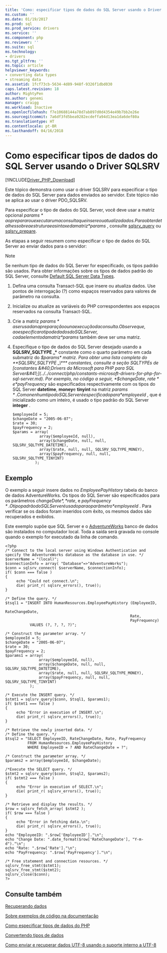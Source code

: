 ```yaml
---
title: 'Como: especificar tipos de dados do SQL Server usando o Driver SQLSRV | Microsoft Docs'
ms.custom: ''
ms.date: 01/19/2017
ms.prod: sql
ms.prod_service: drivers
ms.service: ''
ms.component: php
ms.reviewer: ''
ms.suite: sql
ms.technology:
- drivers
ms.tgt_pltfrm: ''
ms.topic: article
helpviewer_keywords:
- converting data types
- streaming data
ms.assetid: 1fcf73cb-5634-4d89-948f-9326f1dbd030
caps.latest.revision: 18
author: MightyPen
ms.author: genemi
manager: craigg
ms.workload: Inactive
ms.openlocfilehash: f7e10688144a78d7ab897d0d4354e49b7bb2e26e
ms.sourcegitcommit: 7a6df3fd5bea9282ecdeffa94d13ea1da6def80a
ms.translationtype: HT
ms.contentlocale: pt-BR
ms.lasthandoff: 04/16/2018
---
```

# <a name="how-to-specify-sql-server-data-types-when-using-the-sqlsrv-driver"></a>Como especificar tipos de dados do SQL Server usando o Driver SQLSRV
[!INCLUDE[Driver_PHP_Download](../../includes/driver_php_download.md)]

Este tópico demonstra como usar o driver SQLSRV para especificar o tipo de dados do SQL Server para dados enviados ao servidor. Este tópico não se aplica ao usar o driver PDO_SQLSRV.  
  
Para especificar o tipo de dados do SQL Server, você deve usar a matriz opcional *$params* ao preparar ou executar uma consulta que insere ou atualiza dados. Para obter detalhes sobre a estrutura e a sintaxe da matriz *$params* , consulte [sqlsrv_query](../../connect/php/sqlsrv-query.md) ou [sqlsrv_prepare](../../connect/php/sqlsrv-prepare.md).  
  
As etapas a seguir resumem como especificar o tipo de dados do SQL Server ao enviar dados para o servidor:  
  
> [!NOTE]  
> Se nenhum tipo de dados do SQL Server for especificado, os tipos padrão são usados. Para obter informações sobre os tipos de dados padrão do SQL Server, consulte [Default SQL Server Data Types](../../connect/php/default-sql-server-data-types.md).  
  
1.  Defina uma consulta Transact-SQL que insere ou atualiza dados. Use pontos de interrogação (?) como espaços reservados para valores de parâmetro na consulta.  
  
2.  Inicialize ou atualize as variáveis do PHP correspondentes aos espaços reservados na consulta Transact-SQL.  
  
3.  Crie a matriz *$params* a ser usada na preparação ou na execução da consulta. Observe que, ao especificar o tipo de dados do SQL Server, cada elemento da matriz *$params* também deve ser uma matriz.  
  
4.  Especifique o tipo de dados do SQL Server desejado usando a **SQLSRV_SQLTYPE _\***  constante como o quarto parâmetro em cada submatriz do *$params* matriz. Para obter uma lista completa do **SQLSRV_SQLTYPE _\***  constantes, consulte a seção SQLTYPEs de [constantes &#40;Drivers da Microsoft para PHP para SQL Server&#41;](../../connect/php/constants-microsoft-drivers-for-php-for-sql-server.md). Por exemplo, no código a seguir, *$changeDate*, *$rate*e *$payFrequency* são especificados respectivamente com os tipos do SQL Server **datetime**, **money**e **tinyint** na matriz *$params* . Como nenhum tipo do SQL Server é especificado para *$employeeId* , que é inicializado como um inteiro, é usado o tipo padrão do SQL Server **integer** .  
  
    ```  
    $employeeId = 5;  
    $changeDate = "2005-06-07";  
    $rate = 30;  
    $payFrequency = 2;  
    $params = array(  
                array($employeeId, null),  
                array($changeDate, null, null, SQLSRV_SQLTYPE_DATETIME),  
                array($rate, null, null, SQLSRV_SQLTYPE_MONEY),  
                array($payFrequency, null, null, SQLSRV_SQLTYPE_TINYINT)  
              );  
    ```  
  
## <a name="example"></a>Exemplo  
O exemplo a seguir insere dados no *EmployeePayHistory* tabela do banco de dados AdventureWorks. Os tipos do SQL Server são especificados para os parâmetros *$changeDate*, *$rate*, e *$payFrequency* . O tipo padrão do SQL Server é usado para o parâmetro *$employeeId* . Para verificar se os dados foram inseridos com êxito, os mesmos dados são recuperados e exibidos.  
  
Este exemplo supõe que SQL Server e o [AdventureWorks](https://github.com/Microsoft/sql-server-samples/tree/master/samples/databases/adventure-works) banco de dados são instalados no computador local. Toda a saída será gravada no console quando o exemplo for executado da linha de comando.  
  
```  
<?php  
/* Connect to the local server using Windows Authentication and   
specify the AdventureWorks database as the database in use. */  
$serverName = "(local)";  
$connectionInfo = array( "Database"=>"AdventureWorks");  
$conn = sqlsrv_connect( $serverName, $connectionInfo);  
if( $conn === false )  
{  
     echo "Could not connect.\n";  
     die( print_r( sqlsrv_errors(), true));  
}  
  
/* Define the query. */  
$tsql1 = "INSERT INTO HumanResources.EmployeePayHistory (EmployeeID,  
                                                        RateChangeDate,  
                                                        Rate,  
                                                        PayFrequency)  
           VALUES (?, ?, ?, ?)";  
  
/* Construct the parameter array. */  
$employeeId = 5;  
$changeDate = "2005-06-07";  
$rate = 30;  
$payFrequency = 2;  
$params1 = array(  
               array($employeeId, null),  
               array($changeDate, null, null, SQLSRV_SQLTYPE_DATETIME),  
               array($rate, null, null, SQLSRV_SQLTYPE_MONEY),  
               array($payFrequency, null, null, SQLSRV_SQLTYPE_TINYINT)  
           );  
  
/* Execute the INSERT query. */  
$stmt1 = sqlsrv_query($conn, $tsql1, $params1);  
if( $stmt1 === false )  
{  
     echo "Error in execution of INSERT.\n";  
     die( print_r( sqlsrv_errors(), true));  
}  
  
/* Retrieve the newly inserted data. */  
/* Define the query. */  
$tsql2 = "SELECT EmployeeID, RateChangeDate, Rate, PayFrequency  
          FROM HumanResources.EmployeePayHistory  
          WHERE EmployeeID = ? AND RateChangeDate = ?";  
  
/* Construct the parameter array. */  
$params2 = array($employeeId, $changeDate);  
  
/*Execute the SELECT query. */  
$stmt2 = sqlsrv_query($conn, $tsql2, $params2);  
if( $stmt2 === false )  
{  
     echo "Error in execution of SELECT.\n";  
     die( print_r( sqlsrv_errors(), true));  
}  
  
/* Retrieve and display the results. */  
$row = sqlsrv_fetch_array( $stmt2 );  
if( $row === false )  
{  
     echo "Error in fetching data.\n";  
     die( print_r( sqlsrv_errors(), true));  
}  
echo "EmployeeID: ".$row['EmployeeID']."\n";  
echo "Change Date: ".date_format($row['RateChangeDate'], "Y-m-d")."\n";  
echo "Rate: ".$row['Rate']."\n";  
echo "PayFrequency: ".$row['PayFrequency']."\n";  
  
/* Free statement and connection resources. */  
sqlsrv_free_stmt($stmt1);  
sqlsrv_free_stmt($stmt2);  
sqlsrv_close($conn);  
?>  
```  
  
## <a name="see-also"></a>Consulte também  
[Recuperando dados](../../connect/php/retrieving-data.md)

[Sobre exemplos de código na documentação](../../connect/php/about-code-examples-in-the-documentation.md)

[Como especificar tipos de dados do PHP](../../connect/php/how-to-specify-php-data-types.md)

[Convertendo tipos de dados](../../connect/php/converting-data-types.md)

[Como enviar e recuperar dados UTF-8 usando o suporte interno a UTF-8](../../connect/php/how-to-send-and-retrieve-utf-8-data-using-built-in-utf-8-support.md)  
  
